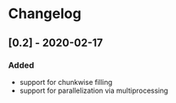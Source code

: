 # Changelog

## [0.2] - 2020-02-17
### Added
- support for chunkwise filling
- support for parallelization via multiprocessing
